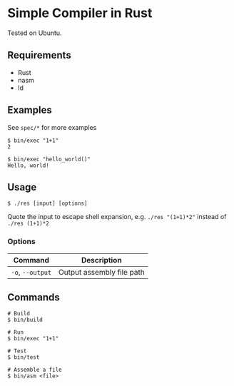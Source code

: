 # Simple Compiler in Rust

Tested on Ubuntu.

## Requirements

- Rust
- nasm
- ld

## Examples
See `spec/*` for more examples

```shell
$ bin/exec "1+1"
2
```
```shell
$ bin/exec "hello_world()"
Hello, world!
```

## Usage

```shell
$ ./res [input] [options]
```

Quote the input to escape shell expansion, 
e.g. `./res "(1+1)*2"` instead of `./res (1+1)*2`

### Options

| Command            | Description               |
|--------------------|---------------------------|
| `-o`, `--output`   | Output assembly file path |

## Commands

```shell
# Build
$ bin/build

# Run
$ bin/exec "1+1"

# Test
$ bin/test

# Assemble a file
$ bin/asm <file>
```